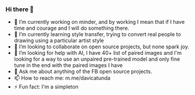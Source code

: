 ### Hi there 👋

- 🔭 I’m currently working on minder, and by working I mean that if I have time and courage and I will do something there.
- 🌱 I’m currently learning style transfer, trying to convert real people to drawing using a particular artist style
- 👯 I’m looking to collaborate on open source projects, but none spark joy.
- 🤔 I’m looking for help with AI, I have 40+ list of paired images and I'm looking for a way to use an unpaired pre-trained model and only fine tune in the end with the paired images I have
- 💬 Ask me about anything of the FB open source projects.
- 📫 How to reach me: m.me/davicatunda
- ⚡ Fun fact: I'm a simpleton

<!--
**davicatunda/davicatunda** is a ✨ _special_ ✨ repository because its `README.md` (this file) appears on your GitHub profile.

Here are some ideas to get you started:

- 🔭 I’m currently working on ...
- 🌱 I’m currently learning ...
- 👯 I’m looking to collaborate on ...
- 🤔 I’m looking for help with ...
- 💬 Ask me about ...
- 📫 How to reach me: ...
- 😄 Pronouns: ...
- ⚡ Fun fact: ...
-->
